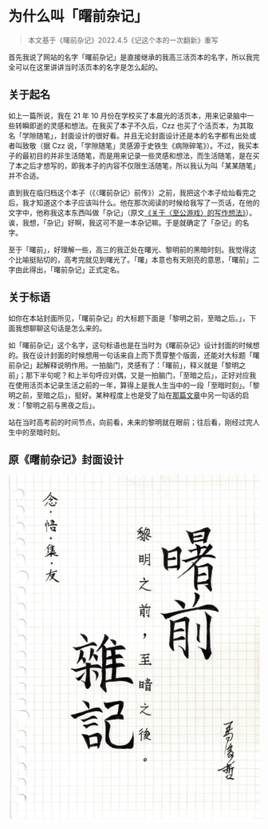 # 为什么叫「曙前杂记」

> 本文基于《曙前杂记》2022.4.5《记这个本的一次翻新》重写

首先我说了网站的名字「曙前杂记」是直接继承的我高三活页本的名字，所以我完全可以在这里讲讲当时活页本的名字是怎么起的。

## 关于起名

如上一篇所说，我在 21 年 10 月份在学校买了本晨光的活页本，用来记录脑中一些转瞬即逝的灵感和想法。在我买了本子不久后，Czz 也买了个活页本，为其取名「学隙随笔」，封面设计的很好看。并且无论封面设计还是本的名字都有出处或者叫致敬（据 Czz 说，「学隙随笔」灵感源于史铁生《病隙碎笔》）。不过，我买本子的最初目的并非生活随笔，而是用来记录一些灵感和想法，而生活随笔，是在买了本之后才想写的，即我本子的内容不仅限生活随笔，所以我认为叫「某某随笔」并不合适。

直到我在临归档这个本子（《〈曙前杂记〉前传》）之前，我把这个本子给灿看完之后，我才知道这个本子应该叫什么。他在那次阅读的时候给我写了一页话，在他的文字中，他称我这本东西叫做「杂记」（原文[《关于〈至公游戏〉的写作想法》](/friends/mmc-about-fire-game)）。诶，我想，「杂记」好啊，我这可不是一本杂记嘛。于是就确定了「杂记」的名字。

至于「曙前」，好理解一些，高三的我正处在曙光、黎明前的黑暗时刻。我觉得这个比喻挺贴切的，高考完就见到曙光了。「曙」本意也有天刚亮的意思，「曙前」二字由此得出，「曙前杂记」正式定名。

## 关于标语

如你在本站封面所见，「曙前杂记」的大标题下面是「黎明之前，至暗之后。」，下面我想聊聊这句话是怎么来的。

如「曙前杂记」这个名字，这句标语也是在当时为《曙前杂记》设计封面的时候想的。我在设计封面的时候想用一句话来自上而下贯穿整个版面，还能对大标题「曙前杂记」起解释说明作用。一拍脑门，灵感有了：「曙前」，释义就是「黎明之前」；那下半句呢？和上半句呼应对偶，又是一拍脑门，「至暗之后」，正好对应我在使用活页本记录生活之前的一年，算得上是我人生当中的一段「至暗时刻」。「黎明之前，至暗之后」，挺好。某种程度上也是受了灿在[那篇文章](/friends/mmc-fire-game)中另一句话的启发：「黎明之前与黑夜之后」。

站在当时高考前的时间节点，向前看，未来的黎明就在眼前；往后看，刚经过完人生中的至暗时刻。

## 原《曙前杂记》封面设计

![《曙前杂记》活页本封面扫描件](/img/preface/origin-cover.webp)
